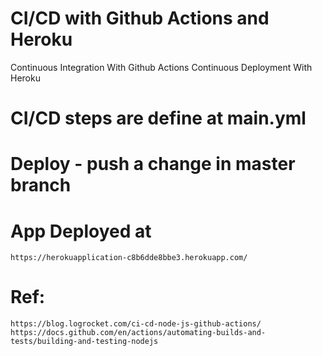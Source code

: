# CI/CD with Github Actions and Heroku
Continuous Integration With Github Actions
Continuous Deployment With Heroku

# CI/CD steps are define at main.yml

# Deploy - push a change in master branch

# App Deployed at
    https://herokuapplication-c8b6dde8bbe3.herokuapp.com/

# Ref:
    https://blog.logrocket.com/ci-cd-node-js-github-actions/
    https://docs.github.com/en/actions/automating-builds-and-tests/building-and-testing-nodejs



